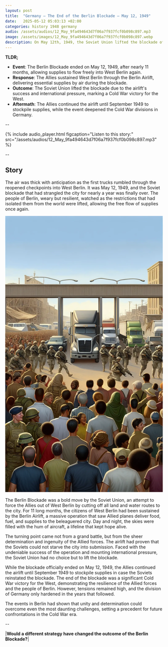 ```yaml
---
layout: post
title:  "Germany – The End of the Berlin Blockade – May 12, 1949"
date:   2025-05-12 05:03:13 +02:00
categories: history 1948 germany
audio: /assets/audios/12_May_9fa494643d7f06a7f937fcf0b098c897.mp3
image: /assets/images/12_May_9fa494643d7f06a7f937fcf0b098c897.webp
description: On May 12th, 1949, the Soviet Union lifted the blockade of West Berlin, which had been in place since June 24, 1948. This marked the end of the Berlin Blockade, a major international crisis of the Cold War.
---
```


**TLDR;**
- **Event**: The Berlin Blockade ended on May 12, 1949, after nearly 11 months, allowing supplies to flow freely into West Berlin again.
- **Response**: The Allies sustained West Berlin through the Berlin Airlift, delivering essential supplies by air during the blockade.
- **Outcome**: The Soviet Union lifted the blockade due to the airlift's success and international pressure, marking a Cold War victory for the West.
- **Aftermath**: The Allies continued the airlift until September 1949 to stockpile supplies, while the event deepened the Cold War divisions in Germany.

--

{% include audio_player.html figcaption="Listen to this story:" src="/assets/audios/12_May_9fa494643d7f06a7f937fcf0b098c897.mp3" %}

--

## Story
The air was thick with anticipation as the first trucks rumbled through the reopened checkpoints into West Berlin. It was May 12, 1949, and the Soviet blockade that had strangled the city for nearly a year was finally over. The people of Berlin, weary but resilient, watched as the restrictions that had isolated them from the world were lifted, allowing the free flow of supplies once again.

![Image](/assets/images/12_May_9fa494643d7f06a7f937fcf0b098c897.webp)

The Berlin Blockade was a bold move by the Soviet Union, an attempt to force the Allies out of West Berlin by cutting off all land and water routes to the city. For 11 long months, the citizens of West Berlin had been sustained by the Berlin Airlift, a massive operation that saw Allied planes deliver food, fuel, and supplies to the beleaguered city. Day and night, the skies were filled with the hum of aircraft, a lifeline that kept hope alive.

The turning point came not from a grand battle, but from the sheer determination and ingenuity of the Allied forces. The airlift had proven that the Soviets could not starve the city into submission. Faced with the undeniable success of the operation and mounting international pressure, the Soviet Union had no choice but to lift the blockade.

While the blockade officially ended on May 12, 1949, the Allies continued the airlift until September 1949 to stockpile supplies in case the Soviets reinstated the blockade. The end of the blockade was a significant Cold War victory for the West, demonstrating the resilience of the Allied forces and the people of Berlin. However, tensions remained high, and the division of Germany only hardened in the years that followed.

The events in Berlin had shown that unity and determination could overcome even the most daunting challenges, setting a precedent for future confrontations in the Cold War era.


--

|**Would a different strategy have changed the outcome of the Berlin Blockade?**|

